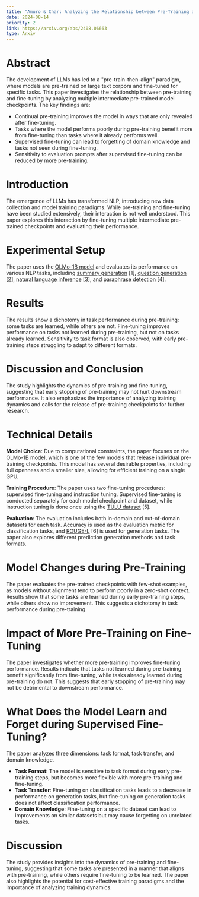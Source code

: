 ```yaml
---
title: "Amuro & Char: Analyzing the Relationship between Pre-Training and Fine-Tuning of Large Language Models"
date: 2024-08-14
priority: 2
link: https://arxiv.org/abs/2408.06663
type: Arxiv
---
```


# Abstract
The development of LLMs has led to a "pre-train-then-align" paradigm, where models are pre-trained on large text corpora and fine-tuned for specific tasks. This paper investigates the relationship between pre-training and fine-tuning by analyzing multiple intermediate pre-trained model checkpoints. The key findings are:
- Continual pre-training improves the model in ways that are only revealed after fine-tuning.
- Tasks where the model performs poorly during pre-training benefit more from fine-tuning than tasks where it already performs well.
- Supervised fine-tuning can lead to forgetting of domain knowledge and tasks not seen during fine-tuning.
- Sensitivity to evaluation prompts after supervised fine-tuning can be reduced by more pre-training.

# Introduction
The emergence of LLMs has transformed NLP, introducing new data collection and model training paradigms. While pre-training and fine-tuning have been studied extensively, their interaction is not well understood. This paper explores this interaction by fine-tuning multiple intermediate pre-trained checkpoints and evaluating their performance.

# Experimental Setup
The paper uses the  [OLMo-1B model](https://github.com/allenai/OLMo/tree/main/checkpoints) and evaluates its performance on various NLP tasks, including  [summary generation](https://aclanthology.org/P18-1156/) [1],  [question generation](https://aclanthology.org/C19-1371/) [2],  [natural language inference](https://aclanthology.org/W18-5537/) [3], and  [paraphrase detection](https://aclanthology.org/Z19-5563/) [4].

# Results
The results show a dichotomy in task performance during pre-training: some tasks are learned, while others are not. Fine-tuning improves performance on tasks not learned during pre-training, but not on tasks already learned. Sensitivity to task format is also observed, with early pre-training steps struggling to adapt to different formats.

# Discussion and Conclusion
The study highlights the dynamics of pre-training and fine-tuning, suggesting that early stopping of pre-training may not hurt downstream performance. It also emphasizes the importance of analyzing training dynamics and calls for the release of pre-training checkpoints for further research.

# Technical Details
**Model Choice**: Due to computational constraints, the paper focuses on the OLMo-1B model, which is one of the few models that release individual pre-training checkpoints. This model has several desirable properties, including full openness and a smaller size, allowing for efficient training on a single GPU.

**Training Procedure**: The paper uses two fine-tuning procedures: supervised fine-tuning and instruction tuning. Supervised fine-tuning is conducted separately for each model checkpoint and dataset, while instruction tuning is done once using the [TÜLU dataset](https://aclanthology.org/2023.tulu-1.20/) [5].

**Evaluation**: The evaluation includes both in-domain and out-of-domain datasets for each task. Accuracy is used as the evaluation metric for classification tasks, and  [ROUGE-L](https://aclanthology.org/W04-1013/) [6] is used for generation tasks. The paper also explores different prediction generation methods and task formats.

# Model Changes during Pre-Training
The paper evaluates the pre-trained checkpoints with few-shot examples, as models without alignment tend to perform poorly in a zero-shot context. Results show that some tasks are learned during early pre-training steps, while others show no improvement. This suggests a dichotomy in task performance during pre-training.

# Impact of More Pre-Training on Fine-Tuning
The paper investigates whether more pre-training improves fine-tuning performance. Results indicate that tasks not learned during pre-training benefit significantly from fine-tuning, while tasks already learned during pre-training do not. This suggests that early stopping of pre-training may not be detrimental to downstream performance.

# What Does the Model Learn and Forget during Supervised Fine-Tuning?
The paper analyzes three dimensions: task format, task transfer, and domain knowledge.
- **Task Format**: The model is sensitive to task format during early pre-training steps, but becomes more flexible with more pre-training and fine-tuning.
- **Task Transfer**: Fine-tuning on classification tasks leads to a decrease in performance on generation tasks, but fine-tuning on generation tasks does not affect classification performance.
- **Domain Knowledge**: Fine-tuning on a specific dataset can lead to improvements on similar datasets but may cause forgetting on unrelated tasks.

# Discussion
The study provides insights into the dynamics of pre-training and fine-tuning, suggesting that some tasks are presented in a manner that aligns with pre-training, while others require fine-tuning to be learned. The paper also highlights the potential for cost-effective training paradigms and the importance of analyzing training dynamics.
